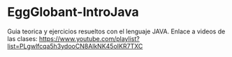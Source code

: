 # EggGlobant-IntroJava
Guia teorica y ejercicios resueltos con el lenguaje JAVA.
Enlace a videos de las clases: https://www.youtube.com/playlist?list=PLgwlfcqa5h3ydooCN8AlkNK45oIKR7TXC
